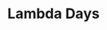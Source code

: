 ---
title: Lambda Days
logo: /resources/img/lambda-days.png
location: Kraków
description: "Functional programming is taking Kraków by storm."
start: 27 February 2014
end: 28 February 2014
link-out: http://www.lambdadays.org/
---